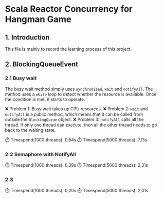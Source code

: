 # Scala Reactor Concurrency for Hangman Game

## 1. Introduction

This file is mainly to record the learning process of this project.

## 2. BlockingQueueEvent

### 2.1 Busy wait

The busy wait method simply uses `synchronized`, `wait` and `notifyAll`. The method uses a `while` loop to detect whether the resource is available. Once the condition is met, it starts to operate.

❌ Problem 1: Busy wait takes up CPU resources.
❌ Problem 2: `wait` and `notifyAll` is a public method, which means that it can be called from outside the `BlockingQueue` object.
❌ Problem 3: `notifyAll` calls all the thread. If only one thread can execute, then all the other thread needs to go back to the waiting state.


⏱️ Timespend(1000 threads): 0,84s
⏱️ Timespend(5000 threads): 7,15s

### 2.2 Semaphore with NotifyAll

⏱️ Timespend(1000 threads): 0,39s
⏱️ Timespend(5000 threads): 2,31s

### 2.3 

⏱️ Timespend(1000 threads): 0,20s
⏱️ Timespend(5000 threads): 2,01s
